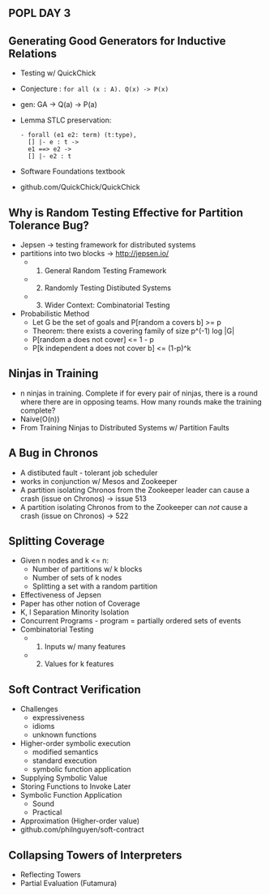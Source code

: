 ## POPL DAY 3

## Generating Good Generators for Inductive Relations 

- Testing w/ QuickChick
- Conjecture : ```for all (x : A). Q(x) -> P(x)```
- gen: GA -> Q(a) -> P(a)
- Lemma STLC preservation:
  ```
  - forall (e1 e2: term) (t:type),
    [] |- e : t ->
    e1 ==> e2 ->
    [] |- e2 : t
  ```
  
- Software Foundations textbook 
- github.com/QuickChick/QuickChick

## Why is Random Testing Effective for Partition Tolerance Bug?

- Jepsen -> testing framework for distributed systems
- partitions into two blocks -> http://jepsen.io/
  - 1. General Random Testing Framework
  - 2. Randomly Testing Distibuted Systems
  - 3. Wider Context: Combinatorial Testing
- Probabilistic Method
  - Let G be the set of goals and P[random a covers b] >= p
  - Theorem: there exists a covering family of size p^(-1) log |G|
  - P[random a does not cover] <= 1 - p
  - P[k independent a does not cover b] <= (1-p)^k

## Ninjas in Training

- n ninjas in training. Complete if for every pair of ninjas,
  there is a round where there are in opposing teams. How many 
  rounds make the training complete?
- Naive(O(n))
- From Training Ninjas to Distributed Systems w/ Partition Faults

## A Bug in Chronos 
- A distibuted fault - tolerant job scheduler 
- works in conjunction w/ Mesos and Zookeeper
- A partition isolating Chronos from the Zookeeper leader can cause a crash
  (issue on Chronos) -> issue 513
- A partition isolating Chronos from to the Zookeeper can *not* cause a crash
  (issue on Chronos) -> 522
  
## Splitting Coverage
- Given n nodes and k <= n:
  - Number of partitions w/ k blocks
  - Number of sets of k nodes
  - Splitting a set with a random partition
- Effectiveness of Jepsen
- Paper has other notion of Coverage
- K, l Separation Minority Isolation
- Concurrent Programs - program = partially ordered sets of events
- Combinatorial Testing 
  - 1. Inputs w/ many features
  - 2. Values for k features

## Soft Contract Verification
- Challenges 
  - expressiveness
  - idioms
  - unknown functions
- Higher-order symbolic execution 
  - modified semantics 
  - standard execution 
  - symbolic function application 
- Supplying Symbolic Value
- Storing Functions to Invoke Later 
- Symbolic Function Application
  - Sound 
  - Practical 
- Approximation (Higher-order value)
- github.com/philnguyen/soft-contract

## Collapsing Towers of Interpreters
- Reflecting Towers
- Partial Evaluation (Futamura)


  

 
